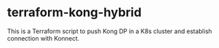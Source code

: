 # terraform-kong-hybrid

This is a Terraform script to push Kong DP in a K8s cluster and establish connection with Konnect.